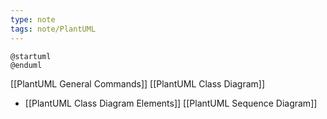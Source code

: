 ```yaml
---
type: note
tags: note/PlantUML
---
```

```
@startuml
@enduml
```

[[PlantUML General Commands]]
[[PlantUML Class Diagram]]
- [[PlantUML Class Diagram Elements]]
[[PlantUML Sequence Diagram]]
